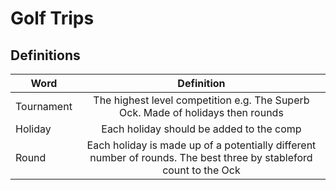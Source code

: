 # Golf Trips

## Definitions

|Word|Definition|
|---|:---:|
|Tournament|The highest level competition e.g. The Superb Ock. Made of holidays then rounds|
|Holiday|Each holiday should be added to the comp| 
|Round|Each holiday is made up of a potentially different number of rounds. The best three by stableford count to the Ock|
